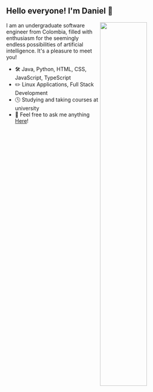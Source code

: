 ## Hello everyone! I'm Daniel 👋

<picture>
<img align="right" width="50%" src="https://github-readme-stats-daniel27110.vercel.app/api?username=Daniel27110&show_icons=true&bg_color=00000000&hide_border=true&count_private=true&include_all_commits=true" />
</picture>

I am an undergraduate software engineer from Colombia, filled with enthusiasm for the seemingly endless possibilities of artificial intelligence. It's a pleasure to meet you!

-   🛠️  Java, Python, HTML, CSS, JavaScript, TypeScript
-   ✏️  Linux Applications, Full Stack Development
-   🕓  Studying and taking courses at university
-   💬  Feel free to ask me anything [Here](https://github.com/Daniel27110/Daniel27110/discussions)!
